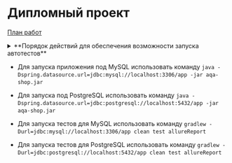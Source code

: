 # Дипломный проект

[План работ](https://github.com/gruzdevni/diploma/blob/master/resources/Plan.md)

<details>
<summary>**Порядок действий для обеспечения возможности запуска автотестов**</summary>

### Все действия выполняются на Windows. Если у вас другая ОС, то шаги/команды могут отличаться.

1. В соответствии с планом работ на локальную машину должны быть установлены MySQL, PostgreSQL (далее система управления базой данных - СУБД), Node.js, DBeaver.
2. Для возможности запуска авто-тестов необходимо выполнить следующие действия:
    * Скачать и установить СУБД. Настроить DBeaver.
        + MySQL (http://www.mysql.ru/download/)
            - Во время первоначальной конфигурации установщик предложит создать пользователей.
            ![mysql-user-creation-during-install](https://github.com/gruzdevni/diploma/blob/master/resources/mysql-user-creation-during-install.PNG)
            Создайте пользователя app c паролем pass.
            <br>![mysql-user-properties](https://github.com/gruzdevni/diploma/blob/master/resources/mysql-user-properties.PNG)</br>
            - После установки СУБД зайти в командную строку.
            ![mysql-cmd-loaded](https://github.com/gruzdevni/diploma/blob/master/resources/mysql-cmd-loaded.PNG)
            С помощью команды `CREATE DATABASE app` создайте базу данных.
            ![mysql-appDB-creation](https://github.com/gruzdevni/diploma/blob/master/resources/mysql-appDB-creation.PNG)
            - Через DBeaver настроить подключение к БД. Пример настройки подключения к MySQL:
            ![DB-connection-settings](https://github.com/gruzdevni/diploma/blob/master/resources/DB-connection-settings.png)
            - В свойстве драйвера `allowPublicKeyRetrieval` поставить значение `TRUE`. В `serverTimezone` - `CET`.
        + PostgreSQL (https://www.postgresql.org/download/)
            - Создание пользователя и БД выполняется через дефолтный SQL Shell.
            ![postgres-cmd-loaded](https://github.com/gruzdevni/diploma/blob/master/resources/postgres-cmd-loaded.PNG)
            - С помощью команды `CREATE DATABASE app;` создайте базу данных.
            ![postgres-appDB-creation](https://github.com/gruzdevni/diploma/blob/master/resources/postgres-appDB-creation.PNG)
            - Создайте пользователя app c паролем pass командой `CREATE USER app WITH password 'pass';`.
            ![postgres-appuser-created](https://github.com/gruzdevni/diploma/blob/master/resources/postgres-appuser-created.PNG)
            - Командой `GRANT ALL ON DATABASE app TO app;` выдайте пользователю привилегии.
            ![postgres-appuser-grant](https://github.com/gruzdevni/diploma/blob/master/resources/postgres-appuser-grant.PNG)
            - Через DBeaver настроить подключение к БД. Пример настройки подключения к PostgreSQL:
            ![postgreSQL-connection-settings](https://github.com/gruzdevni/diploma/blob/master/resources/postgreSQL-connection-settings.PNG) 
    * Выполнить подключение к БД. Таблиц в БД нет, так как приложение еще не запущено.
    * Запустить сервис gate-simulator. В корне проекта имется папка gate-simulator. Из этой папки нужно выполнить команду `npm start`.
      Скриншот запущенного приложения:
      ![gate-simulator-launched](https://github.com/gruzdevni/diploma/blob/master/resources/gate-simulator-launched.png)
      
      ___Примечания___
      
      _База данных app создается единожды (для каждой СУБД)._
</details>

* Для запуска приложения под MySQL использовать команду
    `java -Dspring.datasource.url=jdbc:mysql://localhost:3306/app -jar aqa-shop.jar`
    
* Для запуска под PostgreSQL использовать команду
    `java -Dspring.datasource.url=jdbc:postgresql://localhost:5432/app -jar aqa-shop.jar`
    
* Для запуска тестов для MySQL использовать команду
     `gradlew -Durl=jdbc:mysql://localhost:3306/app clean test allureReport`
     
* Для запуска тестов для PostgreSQL использовать команду
     `gradlew -Durl=jdbc:postgresql://localhost:5432/app clean test allureReport`